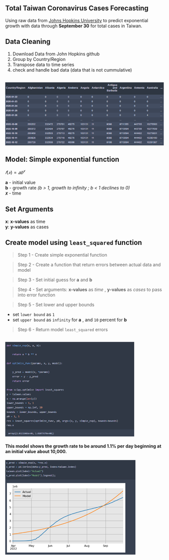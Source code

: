 ## Total Taiwan Coronavirus Cases Forecasting
<p>Using raw data from <a href="https://github.com/CSSEGISandData/COVID-19" title="">Johns Hopkins University</a> to predict exponential growth with data through <strong>September 30</strong> for total cases in Taiwan.</p>


## Data Cleaning
1. Download Data from John Hopkins github 
2. Group by Country/Region
3. Transpose data to time series
4. check and handle bad data (data that is not cummulative)
<br>

<img src="https://github.com/eileen-kuo-0207/Project-2022/blob/10f3c0832c87124756ae3d0a8f57e598e565f350/cleaning%20data.png" alt="GitHub" title="width='500'" height="200"/>

## Model: Simple exponential function

$𝑓(𝑥)= 𝑎𝑏^{𝑥}$ 

<strong>a</strong> - initial value
<br>
<strong>b</strong> - growth rate *(b > 1, growth to infinity ; b < 1 declines to 0)*
<br>
<strong>𝑥</strong> - time 

## Set Arguments
<strong>x</strong>: <strong>x-values</strong> as time
<br>
<strong>y</strong>: <strong>y-values</strong> as cases

## Create model using `least_squared` function 

>Step 1 - Create simple exponential function

>Step 2 - Create a function that return errors between actual data and model 

>Step 3 - Set initial guess for <strong>a</strong> and <strong>b</strong>

>Step 4 - Set arguments: <strong>x-values</strong> as *time* , <strong>y-values</strong> as *cases* to pass into error function

>Step 5 - Set lower and upper bounds 
+ set `lower bound` as `1` 
+ set `upper bound` as `infinity` for <strong>a</strong> , and `10` percent for <strong>b</strong>

>Step 6 - Return model `least_squared` errors


<br>
<img src="https://github.com/eileen-kuo-0207/Project-2022/blob/27e3e382a5fd6c034588413915267d5579696df1/create%20model.png" alt="GitHub" title="width='600'" height="300"/>
<br>

#### This model shows the growth rate to be around 1.1% per day beginning at an initial value about 10,000.

<img src="https://github.com/eileen-kuo-0207/Project-2022/blob/a3bd13dd0fac6233b443e97fb48708479fb9e9a1/create%20model%202.png" alt="GitHub" title="width='600'" height="300"/>


